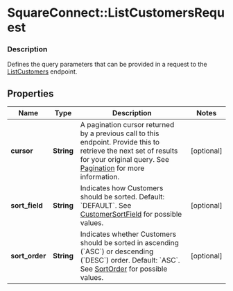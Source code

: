# SquareConnect::ListCustomersRequest

### Description

Defines the query parameters that can be provided in a request to the [ListCustomers](#endpoint-listcustomers) endpoint.

## Properties
Name | Type | Description | Notes
------------ | ------------- | ------------- | -------------
**cursor** | **String** | A pagination cursor returned by a previous call to this endpoint. Provide this to retrieve the next set of results for your original query.  See [Pagination](/basics/api101/pagination) for more information. | [optional] 
**sort_field** | **String** | Indicates how Customers should be sorted. Default: &#x60;DEFAULT&#x60;. See [CustomerSortField](#type-customersortfield) for possible values. | [optional] 
**sort_order** | **String** | Indicates whether Customers should be sorted in ascending (&#x60;ASC&#x60;) or descending (&#x60;DESC&#x60;) order. Default: &#x60;ASC&#x60;. See [SortOrder](#type-sortorder) for possible values. | [optional] 


